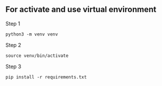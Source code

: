 ## For activate and use virtual environment
Step 1
```
python3 -m venv venv
```

Step 2
```
source venv/bin/activate
```

Step 3
```
pip install -r requirements.txt
```
